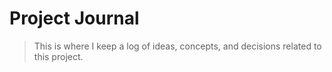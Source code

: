 # Project Journal

> This is where I keep a log of ideas, concepts, and decisions related to this project.

<br>